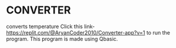 # CONVERTER
converts temperature 
Click this link-https://replit.com/@AryanCoder2010/Converter-app?v=1 to run the program.
This program is made using Qbasic.
